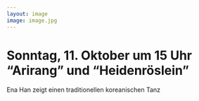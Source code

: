 ```yaml
---
layout: image
image: image.jpg
---
```


# Sonntag, 11. Oktober um 15 Uhr  “Arirang” und “Heidenröslein”

Ena Han zeigt einen traditionellen koreanischen Tanz
